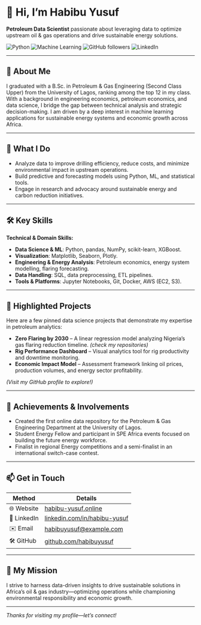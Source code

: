 # 👋 Hi, I’m **Habibu Yusuf**

**Petroleum Data Scientist** passionate about leveraging data to optimize upstream oil & gas operations and drive sustainable energy solutions.

![Python](https://img.shields.io/badge/Python-3776AB?style=for-the-badge&logo=python&logoColor=white)
![Machine Learning](https://img.shields.io/badge/Machine%20Learning-009688?style=for-the-badge&logo=scikit-learn&logoColor=white)
![GitHub followers](https://img.shields.io/github/followers/habibuyusuf?style=social)
![LinkedIn](https://img.shields.io/badge/LinkedIn-blue?style=for-the-badge&logo=linkedin)

---

## 💼 About Me

I graduated with a B.Sc. in Petroleum & Gas Engineering (Second Class Upper) from the University of Lagos, ranking among the top 12 in my class. With a background in engineering economics, petroleum economics, and data science, I bridge the gap between technical analysis and strategic decision-making. I am driven by a deep interest in machine learning applications for sustainable energy systems and economic growth across Africa.

---

## 🔧 What I Do

- Analyze data to improve drilling efficiency, reduce costs, and minimize environmental impact in upstream operations.
- Build predictive and forecasting models using Python, ML, and statistical tools.
- Engage in research and advocacy around sustainable energy and carbon reduction initiatives.

---

## 🛠 Key Skills

**Technical & Domain Skills:**
- **Data Science & ML**: Python, pandas, NumPy, scikit-learn, XGBoost.
- **Visualization**: Matplotlib, Seaborn, Plotly.
- **Engineering & Energy Analysis**: Petroleum economics, energy system modelling, flaring forecasting.
- **Data Handling**: SQL, data preprocessing, ETL pipelines.
- **Tools & Platforms**: Jupyter Notebooks, Git, Docker, AWS (EC2, S3).

---

## 📂 Highlighted Projects

Here are a few pinned data science projects that demonstrate my expertise in petroleum analytics:

- **Zero Flaring by 2030** – A linear regression model analyzing Nigeria’s gas flaring reduction timeline. *(check my repositories)*
- **Rig Performance Dashboard** – Visual analytics tool for rig productivity and downtime monitoring.
- **Economic Impact Model** – Assessment framework linking oil prices, production volumes, and energy sector profitability.

*(Visit my GitHub profile to explore!)*

---

## 📣 Achievements & Involvements

- Created the first online data repository for the Petroleum & Gas Engineering Department at the University of Lagos.
- Student Energy Fellow and participant in SPE Africa events focused on building the future energy workforce.
- Finalist in regional Energy competitions and a semi-finalist in an international switch-case contest.

---

## 📫 Get in Touch

| Method       | Details                                       |
|--------------|-----------------------------------------------|
| 🌐 Website   | [habibu-yusuf.online](https://sites.google.com/view/habibu-yusuf/home) |
| 💼 LinkedIn  | [linkedin.com/in/habibu-yusuf](https://ng.linkedin.com/in/yusuf-habibu-b3b96b190) |
| ✉️ Email     | habibuyusuf@example.com                        |
| 🛠 GitHub    | [github.com/habibuyusuf](https://github.com/habibuyusuf) |

---

## 🌟 My Mission

I strive to harness data-driven insights to drive sustainable solutions in Africa’s oil & gas industry—optimizing operations while championing environmental responsibility and economic growth.

---

*Thanks for visiting my profile—let’s connect!*

